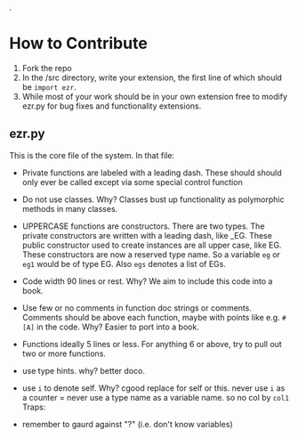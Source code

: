 .

# How to Contribute

1. Fork the repo
2. In the /src directory, write your extension, the first line of which should be
   `import ezr`.
3. While most of your work should be in your own extension free to modify ezr.py for
   bug fixes and functionality extensions.

## ezr.py

This is the core file of the system. In that file:

- Private functions are labeled with a leading dash. These should should only ever  be called except via some special control function
- Do not use classes. Why? Classes bust up functionality as polymorphic methods in many classes.
- UPPERCASE functions are constructors. There are two types. The private constructors are written with a leading dash, like _EG. 
  These public constructor used to create instances are all upper case, like EG. These constructors are now a reserved type name. So a variable
  `eg`  or `eg1` would be of type EG. Also `egs` denotes a list of EGs.
- Code width 90 lines or rest. Why? We aim to include this code into a book.
- Use few or no comments in function doc strings or comments. Comments should be above 
  each function, maybe with points like 
  e.g. `#[A]`  in the code. Why? Easier to port into a book. 
- Functions ideally 5 lines or less. For anything 6 or above, try to pull out   two or more functions.

- use type hints. why? better doco.
- use `i` to denote self. Why? cgood replace for self or this. never use `i` as a counter
= never use a type name as a variable name. so no col by `col1`
Traps:
- remember to gaurd against "?" (i.e. don't know variables)
